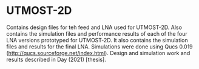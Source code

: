 # UTMOST-2D
Contains design files for teh feed and LNA used for UTMOST-2D.
Also contains the simulation files and performance results of each of the four LNA versions prototyped for UTMOST-2D. It also contains the simulation files and results for the final LNA. Simulations were done using Qucs 0.019 (http://qucs.sourceforge.net/index.html).
Design and simulation work and results described in Day (2021) [thesis].
